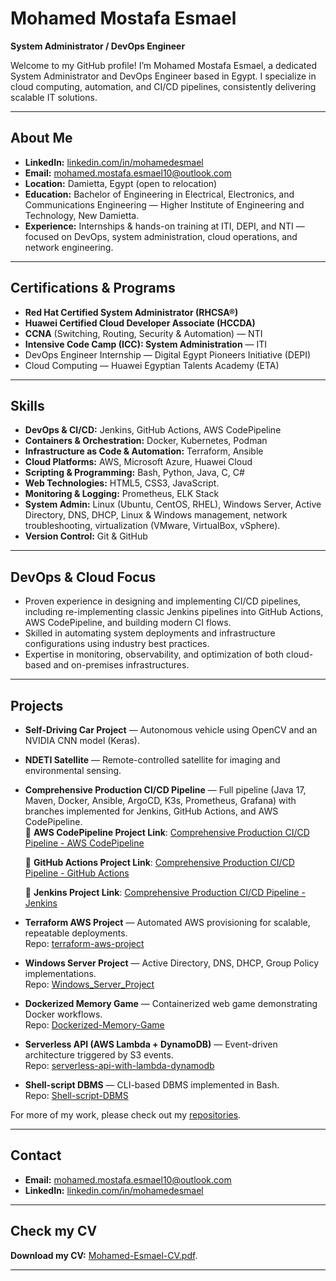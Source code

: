 # Mohamed Mostafa Esmael

**System Administrator / DevOps Engineer**

Welcome to my GitHub profile! I’m Mohamed Mostafa Esmael, a dedicated System Administrator and DevOps Engineer based in Egypt. I specialize in cloud computing, automation, and CI/CD pipelines, consistently delivering scalable IT solutions.

---

## About Me

- **LinkedIn:** [linkedin.com/in/mohamedesmael](https://www.linkedin.com/in/mohamedesmael/)
- **Email:** mohamed.mostafa.esmael10@outlook.com
- **Location:** Damietta, Egypt (open to relocation)
- **Education:** Bachelor of Engineering in Electrical, Electronics, and Communications Engineering — Higher Institute of Engineering and Technology, New Damietta.
- **Experience:** Internships & hands-on training at ITI, DEPI, and NTI — focused on DevOps, system administration, cloud operations, and network engineering.

---

## Certifications & Programs

- **Red Hat Certified System Administrator (RHCSA®)**
- **Huawei Certified Cloud Developer Associate (HCCDA)**
- **CCNA** (Switching, Routing, Security & Automation) — NTI
- **Intensive Code Camp (ICC): System Administration** — ITI
- DevOps Engineer Internship — Digital Egypt Pioneers Initiative (DEPI)
- Cloud Computing — Huawei Egyptian Talents Academy (ETA)

---

## Skills

- **DevOps & CI/CD:** Jenkins, GitHub Actions, AWS CodePipeline
- **Containers & Orchestration:** Docker, Kubernetes, Podman
- **Infrastructure as Code & Automation:** Terraform, Ansible
- **Cloud Platforms:** AWS, Microsoft Azure, Huawei Cloud
- **Scripting & Programming:** Bash, Python, Java, C, C#
- **Web Technologies:** HTML5, CSS3, JavaScript.
- **Monitoring & Logging:** Prometheus, ELK Stack
- **System Admin:** Linux (Ubuntu, CentOS, RHEL), Windows Server, Active Directory, DNS, DHCP, Linux & Windows management, network troubleshooting, virtualization (VMware, VirtualBox, vSphere).
- **Version Control:** Git & GitHub

---

## DevOps & Cloud Focus

- Proven experience in designing and implementing CI/CD pipelines, including re-implementing classic Jenkins pipelines into GitHub Actions, AWS CodePipeline, and building modern CI flows.
- Skilled in automating system deployments and infrastructure configurations using industry best practices.
- Expertise in monitoring, observability, and optimization of both cloud-based and on-premises infrastructures.
  
---

## Projects

- **Self-Driving Car Project** — Autonomous vehicle using OpenCV and an NVIDIA CNN model (Keras).
- **NDETI Satellite** — Remote-controlled satellite for imaging and environmental sensing.
- **Comprehensive Production CI/CD Pipeline** — Full pipeline (Java 17, Maven, Docker, Ansible, ArgoCD, K3s, Prometheus, Grafana) with branches implemented for Jenkins, GitHub Actions, and AWS CodePipeline.  
     🔹  **AWS CodePipeline Project Link**: [Comprehensive Production CI/CD Pipeline - AWS CodePipeline](https://github.com/mohamedesmael10/comprehensive-production-ci-cd-pipeline/tree/codepipeline)

     🔹  **GitHub Actions Project Link**: [Comprehensive Production CI/CD Pipeline - GitHub Actions](https://github.com/mohamedesmael10/comprehensive-production-ci-cd-pipeline/tree/git-actions-pipeline)

     🔹  **Jenkins Project Link**: [Comprehensive Production CI/CD Pipeline - Jenkins](https://github.com/mohamedesmael10/comprehensive-production-ci-cd-pipeline/tree/main)
- **Terraform AWS Project** — Automated AWS provisioning for scalable, repeatable deployments.  
  Repo: [terraform-aws-project](https://github.com/mohamedesmael10/terraform-aws-project)
- **Windows Server Project** — Active Directory, DNS, DHCP, Group Policy implementations.  
  Repo: [Windows_Server_Project](https://github.com/mohamedesmael10/Windows_Server_Project)
- **Dockerized Memory Game** — Containerized web game demonstrating Docker workflows.  
  Repo: [Dockerized-Memory-Game](https://github.com/mohamedesmael10/Dockerized-Memory-Game)
- **Serverless API (AWS Lambda + DynamoDB)** — Event-driven architecture triggered by S3 events.  
  Repo: [serverless-api-with-lambda-dynamodb](https://github.com/mohamedesmael10/serverless-api-with-lambda-dynamodb)
- **Shell-script DBMS** — CLI-based DBMS implemented in Bash.  
  Repo: [Shell-script-DBMS](https://github.com/mohamedesmael10/Shell-script-DBMS)

For more of my work, please check out my [repositories](https://github.com/mohamedesmael10?tab=repositories&q=&type=&language=&sort=stargazers).

---

## Contact
- **Email:** [mohamed.mostafa.esmael10@outlook.com](mailto:mohamed.mostafa.esmael10@outlook.com)
- **LinkedIn:** [linkedin.com/in/mohamedesmael](https://www.linkedin.com/in/mohamedesmael/)

---

## Check my CV

**Download my CV:** [Mohamed-Esmael-CV.pdf](https://drive.google.com/file/d/1Ni-Y56viKbV21uh4Pw3N3TGsS3MZ3LH7/view?usp=sharing).

---


